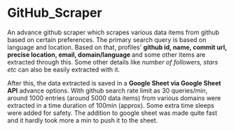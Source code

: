 # GitHub_Scraper
An advance github scraper which scrapes various data items from github based on certain preferences. The primary search query is based on language and location. Based on that, profiles' <b>github id, name, commit url, precise location, email, domain/language </b> and some other items are extracted through this. Some other details like <i>number of followers, stars etc</i> can also be easily extracted with it.

After this, the data extracted is saved in a <b>Google Sheet via Google Sheet API</b> advance options. With github search rate limit as 30 queries/min, around 1000 entries (around 5000 data items) from various domains were extracted in a time duration of 100min (approx). Some extra time sleeps were added for safety. The addition to google sheet was made quite fast and it hardly took more a min to push it to the sheet. 
